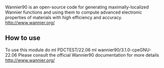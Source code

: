 Wannier90 is an open-source code for generating maximally-localized Wannier functions and using them to compute advanced electronic properties of materials with high efficiency and accuracy.
http://www.wannier.org/

## How to use

To use this module do
ml PDCTEST/22.06
ml wannier90/3.1.0-cpeGNU-22.06
Please consult the official Wannier90 documentation for more details
http://www.wannier.org/

